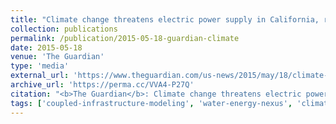```yaml
---
title: "Climate change threatens electric power supply in California, report warns"
collection: publications
permalink: /publication/2015-05-18-guardian-climate
date: 2015-05-18
venue: 'The Guardian'
type: 'media'
external_url: 'https://www.theguardian.com/us-news/2015/may/18/climate-change-electric-power-supply-california-report'
archive_url: 'https://perma.cc/VVA4-P27Q'
citation: "<b>The Guardian</b>: Climate change threatens electric power supply in California, report warns. (2015). [News Article]"
tags: ['coupled-infrastructure-modeling', 'water-energy-nexus', 'climate-change']
---
```

